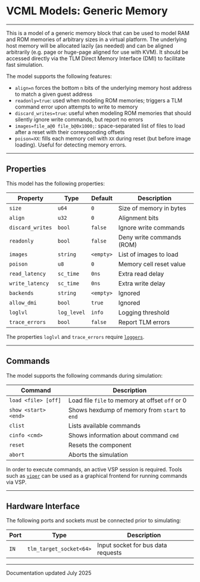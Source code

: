 # VCML Models: Generic Memory
----
This is a model of a generic memory block that can be used to model RAM and ROM
memories of arbitrary sizes in a virtual platform. The underlying host memory
will be allocated lazily (as needed) and can be aligned arbitrarily (e.g. page
or huge-page aligned for use with KVM). It should be accessed directly via the
TLM Direct Memory Interface (DMI) to facilitate fast simulation.

The model supports the following features:
* `align=n` forces the bottom `n` bits of the underlying memory host address to
  match a given guest address
* `readonly=true`: used when modeling ROM memories; triggers a TLM command
  error upon attempts to write to memory
* `discard_writes=true`: useful when modeling ROM memories that should
  silently ignore write commands, but report no errors
* `images=file_a@0 file_b@0x1000;`: space-separated list of files to load
  after a reset with their corresponding offsets
* `poison=XX`: fills each memory cell with `XX` during reset (but before image
  loading). Useful for detecting memory errors.

----
## Properties
This model has the following properties:

| Property         | Type        | Default    | Description                   |
| ---------------- | ----------- | ---------- | ----------------------------- |
| `size`           | `u64`       | `0`        | Size of memory in bytes       |
| `align`          | `u32`       | `0`        | Alignment bits                |
| `discard_writes` | `bool`      | `false`    | Ignore write commands         |
| `readonly`       | `bool`      | `false`    | Deny write commands (ROM)     |
| `images`         | `string`    | `<empty>`  | List of images to load        |
| `poison`         | `u8`        | `0`        | Memory cell reset value       |
| `read_latency`   | `sc_time`   | `0ns`      | Extra read delay              |
| `write_latency`  | `sc_time`   | `0ns`      | Extra write delay             |
| `backends`       | `string`    | `<empty>`  | Ignored                       |
| `allow_dmi`      | `bool`      | `true`     | Ignored                       |
| `loglvl`         | `log_level` | `info`     | Logging threshold             |
| `trace_errors`   | `bool`      | `false`    | Report TLM errors             |

The properties `loglvl` and `trace_errors` require [`loggers`](../logging.md).

----
## Commands
The model supports the following commands during simulation:

| Command              | Description                                     |
| -------------------- | ----------------------------------------------- |
| `load <file> [off]`  | Load file `file` to memory at offset `off` or 0 |
| `show <start> <end>` | Shows hexdump of memory from `start` to `end`   |
| `clist`              | Lists available commands                        |
| `cinfo <cmd>`        | Shows information about command `cmd`           |
| `reset`              | Resets the component                            |
| `abort`              | Aborts the simulation                           |

In order to execute commands, an active VSP session is required. Tools such
as [`viper`](https://www.machineware.de) can be used as a graphical frontend
for running commands via VSP.

----
## Hardware Interface
The following ports and sockets must be connected prior to simulating:

| Port  | Type                  | Description                              |
| ----- | --------------------- | ---------------------------------------- |
| `IN`  |`tlm_target_socket<64>`| Input socket for bus data requests       |

----
Documentation updated July 2025
